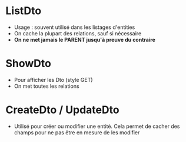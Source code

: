 # ListDto
- Usage : souvent utilisé dans les listages d'entities
- On cache la plupart des relations, sauf si nécessaire
- **On ne met jamais le PARENT jusqu'à preuve du contraire**

# ShowDto
- Pour afficher les Dto (style GET)
- On met toutes les relations

# CreateDto / UpdateDto 
- Utilisé pour créer ou modifier une entité. 
Cela permet de cacher des champs pour ne pas être en mesure de les modifier
